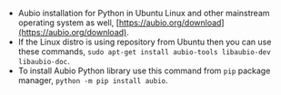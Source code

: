 * Aubio installation for Python in Ubuntu Linux and other mainstream operating system as well, [https://aubio.org/download](https://aubio.org/download).
* If the Linux distro is using repository from Ubuntu then you can use these commands, `sudo apt-get install aubio-tools libaubio-dev libaubio-doc`.
* To install Aubio Python library use this command from `pip` package manager, `python -m pip install aubio`.